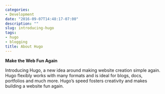 ```yaml
---
categories:
- Development
date: "2016-09-07T14:48:17-07:00"
description: ""
slug: introducing-hugo
tags:
- hugo
- blogging
title: About Hugo
---
```


**Make the Web Fun Again**

Introducing Hugo, a new idea around making website creation simple again. Hugo flexibly works with many formats and is ideal for blogs, docs, portfolios and much more. Hugo’s speed fosters creativity and makes building a website fun again.

